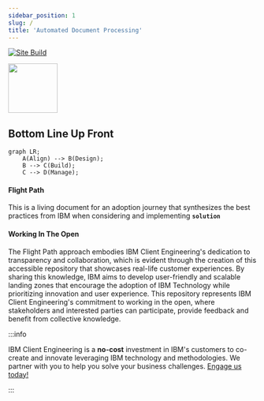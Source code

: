 ```yaml
---
sidebar_position: 1
slug: /
title: 'Automated Document Processing'
---
```

[![Site Build](https://github.com/ibm-client-engineering/solution-filenet-aws/actions/workflows/deploy.yml/badge.svg)](https://github.com/ibm-client-engineering/solution-filenet-aws/actions/workflows/deploy.yml)

<img src="https://user-images.githubusercontent.com/95059/166857681-99c92cdc-fa62-4141-b903-969bd6ec1a41.png" width="100" height="100" />

## Bottom Line Up Front

```mermaid
graph LR;
    A(Align) --> B(Design);
    B --> C(Build);
    C --> D(Manage);
```

#### Flight Path
This is a living document for an adoption journey that synthesizes the best practices from IBM when considering and implementing **`solution`**

#### Working In The Open

The Flight Path approach embodies IBM Client Engineering's dedication to transparency and collaboration, which is evident through the creation of this accessible repository that showcases real-life customer experiences. By sharing this knowledge, IBM aims to develop user-friendly and scalable landing zones that encourage the adoption of IBM Technology while prioritizing innovation and user experience. This repository represents IBM Client Engineering's commitment to working in the open, where stakeholders and interested parties can participate, provide feedback and benefit from collective knowledge.

:::info

IBM Client Engineering is a **no-cost** investment in IBM's customers to co-create and innovate leveraging IBM technology and methodologies. We partner with you to help you solve your business challenges. [Engage us today!](https://www.ibm.com/client-engineering)

:::
